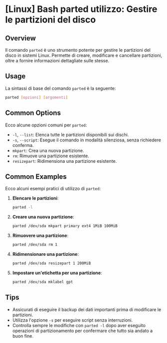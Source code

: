 # [Linux] Bash parted utilizzo: Gestire le partizioni del disco

## Overview
Il comando `parted` è uno strumento potente per gestire le partizioni del disco in sistemi Linux. Permette di creare, modificare e cancellare partizioni, oltre a fornire informazioni dettagliate sulle stesse.

## Usage
La sintassi di base del comando `parted` è la seguente:

```bash
parted [opzioni] [argomenti]
```

## Common Options
Ecco alcune opzioni comuni per `parted`:

- `-l`, `--list`: Elenca tutte le partizioni disponibili sui dischi.
- `-s`, `--script`: Esegue il comando in modalità silenziosa, senza richiedere conferma.
- `mkpart`: Crea una nuova partizione.
- `rm`: Rimuove una partizione esistente.
- `resizepart`: Ridimensiona una partizione esistente.

## Common Examples
Ecco alcuni esempi pratici di utilizzo di `parted`:

1. **Elencare le partizioni**:
   ```bash
   parted -l
   ```

2. **Creare una nuova partizione**:
   ```bash
   parted /dev/sda mkpart primary ext4 1MiB 100MiB
   ```

3. **Rimuovere una partizione**:
   ```bash
   parted /dev/sda rm 1
   ```

4. **Ridimensionare una partizione**:
   ```bash
   parted /dev/sda resizepart 1 200MiB
   ```

5. **Impostare un'etichetta per una partizione**:
   ```bash
   parted /dev/sda mklabel gpt
   ```

## Tips
- Assicurati di eseguire il backup dei dati importanti prima di modificare le partizioni.
- Utilizza l'opzione `-s` per eseguire script senza interruzioni.
- Controlla sempre le modifiche con `parted -l` dopo aver eseguito operazioni di partizionamento per confermare che tutto sia andato a buon fine.